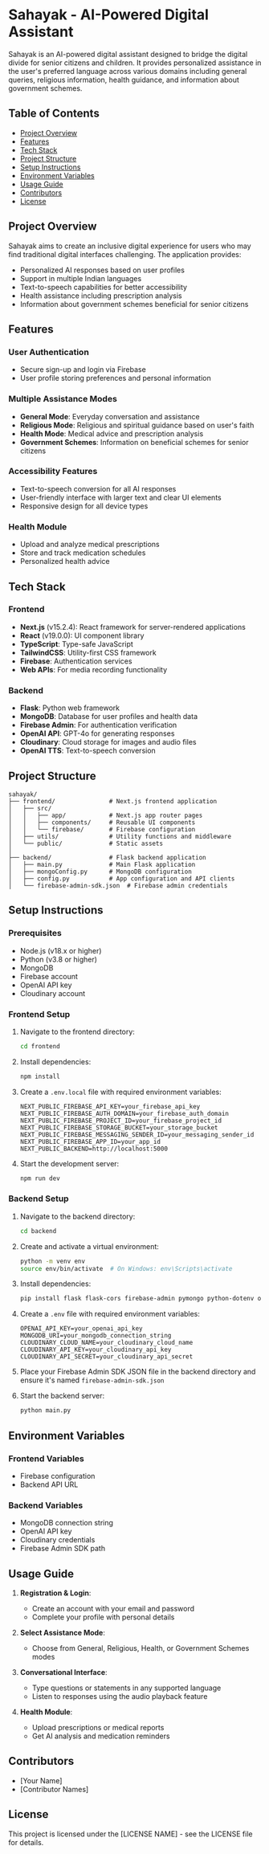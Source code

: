 # Sahayak - AI-Powered Digital Assistant

Sahayak is an AI-powered digital assistant designed to bridge the digital divide for senior citizens and children. It provides personalized assistance in the user's preferred language across various domains including general queries, religious information, health guidance, and information about government schemes.

## Table of Contents
- [Project Overview](#project-overview)
- [Features](#features)
- [Tech Stack](#tech-stack)
- [Project Structure](#project-structure)
- [Setup Instructions](#setup-instructions)
- [Environment Variables](#environment-variables)
- [Usage Guide](#usage-guide)
- [Contributors](#contributors)
- [License](#license)

## Project Overview

Sahayak aims to create an inclusive digital experience for users who may find traditional digital interfaces challenging. The application provides:

- Personalized AI responses based on user profiles
- Support in multiple Indian languages
- Text-to-speech capabilities for better accessibility
- Health assistance including prescription analysis
- Information about government schemes beneficial for senior citizens

## Features

### User Authentication
- Secure sign-up and login via Firebase
- User profile storing preferences and personal information

### Multiple Assistance Modes
- **General Mode**: Everyday conversation and assistance
- **Religious Mode**: Religious and spiritual guidance based on user's faith
- **Health Mode**: Medical advice and prescription analysis
- **Government Schemes**: Information on beneficial schemes for senior citizens

### Accessibility Features
- Text-to-speech conversion for all AI responses
- User-friendly interface with larger text and clear UI elements
- Responsive design for all device types

### Health Module
- Upload and analyze medical prescriptions
- Store and track medication schedules
- Personalized health advice

## Tech Stack

### Frontend
- **Next.js** (v15.2.4): React framework for server-rendered applications
- **React** (v19.0.0): UI component library
- **TypeScript**: Type-safe JavaScript
- **TailwindCSS**: Utility-first CSS framework
- **Firebase**: Authentication services
- **Web APIs**: For media recording functionality

### Backend
- **Flask**: Python web framework
- **MongoDB**: Database for user profiles and health data
- **Firebase Admin**: For authentication verification
- **OpenAI API**: GPT-4o for generating responses
- **Cloudinary**: Cloud storage for images and audio files
- **OpenAI TTS**: Text-to-speech conversion

## Project Structure

```
sahayak/
├── frontend/               # Next.js frontend application
│   ├── src/
│   │   ├── app/            # Next.js app router pages
│   │   ├── components/     # Reusable UI components
│   │   └── firebase/       # Firebase configuration
│   ├── utils/              # Utility functions and middleware
│   └── public/             # Static assets
│
├── backend/                # Flask backend application
│   ├── main.py             # Main Flask application
│   ├── mongoConfig.py      # MongoDB configuration
│   ├── config.py           # App configuration and API clients
│   └── firebase-admin-sdk.json  # Firebase admin credentials
```

## Setup Instructions

### Prerequisites
- Node.js (v18.x or higher)
- Python (v3.8 or higher)
- MongoDB
- Firebase account
- OpenAI API key
- Cloudinary account

### Frontend Setup

1. Navigate to the frontend directory:
   ```bash
   cd frontend
   ```

2. Install dependencies:
   ```bash
   npm install
   ```

3. Create a `.env.local` file with required environment variables:
   ```
   NEXT_PUBLIC_FIREBASE_API_KEY=your_firebase_api_key
   NEXT_PUBLIC_FIREBASE_AUTH_DOMAIN=your_firebase_auth_domain
   NEXT_PUBLIC_FIREBASE_PROJECT_ID=your_firebase_project_id
   NEXT_PUBLIC_FIREBASE_STORAGE_BUCKET=your_storage_bucket
   NEXT_PUBLIC_FIREBASE_MESSAGING_SENDER_ID=your_messaging_sender_id
   NEXT_PUBLIC_FIREBASE_APP_ID=your_app_id
   NEXT_PUBLIC_BACKEND=http://localhost:5000
   ```

4. Start the development server:
   ```bash
   npm run dev
   ```

### Backend Setup

1. Navigate to the backend directory:
   ```bash
   cd backend
   ```

2. Create and activate a virtual environment:
   ```bash
   python -m venv env
   source env/bin/activate  # On Windows: env\Scripts\activate
   ```

3. Install dependencies:
   ```bash
   pip install flask flask-cors firebase-admin pymongo python-dotenv openai cloudinary
   ```

4. Create a `.env` file with required environment variables:
   ```
   OPENAI_API_KEY=your_openai_api_key
   MONGODB_URI=your_mongodb_connection_string
   CLOUDINARY_CLOUD_NAME=your_cloudinary_cloud_name
   CLOUDINARY_API_KEY=your_cloudinary_api_key
   CLOUDINARY_API_SECRET=your_cloudinary_api_secret
   ```

5. Place your Firebase Admin SDK JSON file in the backend directory and ensure it's named `firebase-admin-sdk.json`

6. Start the backend server:
   ```bash
   python main.py
   ```

## Environment Variables

### Frontend Variables
- Firebase configuration
- Backend API URL

### Backend Variables
- MongoDB connection string
- OpenAI API key
- Cloudinary credentials
- Firebase Admin SDK path

## Usage Guide

1. **Registration & Login**:
   - Create an account with your email and password
   - Complete your profile with personal details

2. **Select Assistance Mode**:
   - Choose from General, Religious, Health, or Government Schemes modes

3. **Conversational Interface**:
   - Type questions or statements in any supported language
   - Listen to responses using the audio playback feature

4. **Health Module**:
   - Upload prescriptions or medical reports
   - Get AI analysis and medication reminders

## Contributors

- [Your Name]
- [Contributor Names]

## License

This project is licensed under the [LICENSE NAME] - see the LICENSE file for details. 